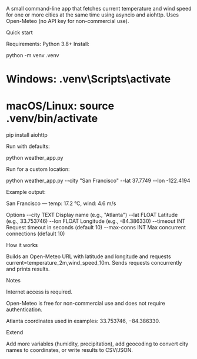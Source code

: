 A small command-line app that fetches current temperature and wind speed for one or more cities at the same time using asyncio and aiohttp. Uses Open-Meteo (no API key for non-commercial use).

Quick start

Requirements: Python 3.8+
Install:

python -m venv .venv
# Windows: .venv\Scripts\activate
# macOS/Linux: source .venv/bin/activate
pip install aiohttp


Run with defaults:

python weather_app.py


Run for a custom location:

python weather_app.py --city "San Francisco" --lat 37.7749 --lon -122.4194


Example output:

San Francisco — temp: 17.2 °C, wind: 4.6 m/s

Options
--city TEXT      Display name (e.g., "Atlanta")
--lat FLOAT      Latitude (e.g., 33.753746)
--lon FLOAT      Longitude (e.g., -84.386330)
--timeout INT    Request timeout in seconds (default 10)
--max-conns INT  Max concurrent connections (default 10)

How it works

Builds an Open-Meteo URL with latitude and longitude and requests current=temperature_2m,wind_speed_10m. Sends requests concurrently and prints results.

Notes

Internet access is required.

Open-Meteo is free for non-commercial use and does not require authentication.

Atlanta coordinates used in examples: 33.753746, −84.386330.

Extend

Add more variables (humidity, precipitation), add geocoding to convert city names to coordinates, or write results to CSV/JSON.
